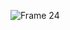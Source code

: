 ![Frame 24](https://user-images.githubusercontent.com/49127376/224505403-9324d3ec-1bbc-40a0-98ee-b1bec5aac376.png)
